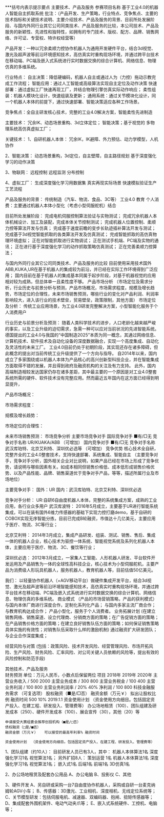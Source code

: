 ***括号内表示提示要点
主要技术、产品及服务	参赛项目名称	基于工业4.0的机器人智能自主抓取系统
 	批注：（产品开发、生产策略，行业特点、竞争焦点、主要的技术指标和关键技术说明、主要介绍技术、产品及服务的背景、目前所处发展阶段、与国内外同行业其它公司同类技术、产品及服务的比较，本公司技术、产品及服务的新颖性、先进性和独特性，如拥有的专门技术、版权、配方、品牌、销售网络、许可证、专营权、特许权经营等）

产品开发：一种以冗余柔顺力控协作机器人为通用开发硬件平台，结合3d视觉、激光及超声波等前沿环境感知技术，高仿真实时重构现场环境，并通过跨平台技术在移动端、PC端及嵌入式系统进行实时数据交换的综合计算机、网络信息、物理仿真的多维系统。

行业特点：
自主决策：降低硬编码，机器人自主或通过人为（力控）拖动示教完成工作流程；
智能应用：通过人工智能或高级算法实现自主定位及动作决策
快速部署：通过虚拟工厂快速再现工厂，并结合物理引擎仿真实际动作响应；
柔性组装：机器人模块化设计，快速组装及更新；
通用系统：通过关节模块化设计，同一个机器人本体的前提下，通过快速部署、智能决策适应各种工作场景。

竞争焦点：全自主研发核心技术，完整的工业4.0解决方案，智能柔性先进制造

主要技术：
冗余IK、动态场景重构、3d立体定位；
智能决策；基于视觉的
多物理系统高仿真虚拟工厂；

关键技术：
1、自研机器人本体：
冗余IK，IK避障、外力预估、动力学模型，人机协作

2、智能决策：
动态场景重构，3d定位，自主壁障，自主路径规划
基于深度强化学习的动作决策

3、物联网：
远程控制
远程监测
分布控制

4、虚拟工厂：
生成深度强化学习用数据集
真实再现实际场景
快速模拟验证生产工艺流程

产品及服务的背景：
传统制造（汽车、物流、食品、3C等）
工业4.0
教育
个人消费：主要通过机器人本体小型化（考虑小型伺服舵机）结合

目前所处发展阶段：
完成电机伺服控制算法验证与实物测试；
完成冗余机器人本体机械设计、加工及装配，完成本体关节控制测试；
完成机器人位置控制、柔顺力控等算法开发与仿真；
完成基于速度前瞻的变步长轨迹插补算法开发与测试；
完成基于3d视觉智能抓取的各类算法开发及仿真测试；
完成智能抓取的高仿真物理环境虚拟；
正在对智能抓取进行实物调试；
正在测试手机端、PC端及实物的通讯；
正在进行基于深度强化学习的动作抓取策略仿真测试；
正在完善柔顺力控算法；

与国内外同行业其它公司同类技术、产品及服务的比较
目前使用采用技术国外ABB,KUKA,UR在基于机器人的集成较为前沿，并已经在实际工作环境得到广泛应用；
国内目前在基于机器人的集成基本同属于起步阶段，对基于机器视觉的应用相对较为成熟，但总体单一且柔性度不够。
产品市场分析	（市场定位及需求分析，行业历史与前景分析与预测，产品市场概况，市场需求程度，规模及增长趋势，市场定位的合理性，未来市场销售预测，哪些行业的变化对产品利润、利润率影响较大，进入该行业的技术壁垒，贸易壁垒，政策限制，其他方面）
市场定位及分析：
传统工业应用场景，为工业4.0研发完整解决方案，小型智能化服务于个人消费用户

行业历史与前景分析及预测：
随着人类科学技术的进步，人口老龄化越来越严峻的事实，以及工业升级的迫切需求，急需一种可以应对当前状况的先进智能系统。德国提出的工业4.0与我国的“中国制造2025”本质为同一概念，其通过网络信息、计算机技术、软件技术及自动化设备的深度数据融合，实现一个高度集成、自动化及灵活性的未来工厂。
工业4.0目前仍处于初期阶段，其实现还存在诸多障碍，但此概念的提出对当前传统工业升级提供了一个方向与指导。
自2014年以来，国内成立了多家围绕或以机器人本体为产品核心的高兴创新型科技企业，并在智能集成方面取得不错的发展，并且得到政府及融资机构的关注及有力支持。
此外，国内高端制造相较发达国家仍存在诸多差距，其中最主要的一个原因是对工业4.0整套系统所需的硬件、软件技术没有完整应用。然而最近五年国内在这方面已经得到明显提升，

产品市场概况：

市场需求程度：

规模及增长趋势：

市场定位的合理性：

未来市场销售预测：
市场竞争分析	主要市场竞争对手	国际竞争对手	■有/□无
 	 	竞争对手名称	UR/KUAKA/ABB
 	 	 	（可增加）
 	 	国内竞争对手	■有/□无
 	 	竞争对手名称	武汉库珀特、北京艾利特、深圳优必选等
 	 	 	（可增加）
 	竞争优势	核心技术全自研，完整齐全的工业4.0整套技术，支持快速部署、系统集成、智能自主
 	（主要竞争对手，竞争对手分析，国外相关企业对比说明，如果产品已经在市场上形成了竞争优势，请说明与哪些因素有关。如成本相同但销售价格低、成本低形成销售价格优势、以及产品性能、品牌、销售渠道优于竞争对手产品，等等，描述所属行业及市场地位）

主要竞争对手：
国外：UR
国内：武汉库珀特、北京艾利特、深圳优必选

竞争对手分析：
UR:自研6自由度机器人本体，完整的系统集成方案，成熟的工业应用，各行业众多用户
武汉库波特：
2016年5月成立，主要基于UR进行智能系统集成，可以在装有国外6维力传感器的基础下实现力控打磨demo，基于自研的COBOX实现无序智能分拣，目前已完成B轮融资，市值达十几亿美元，主要应用于医疗、物流、3C等行业；

北京艾利特：
2014年3月成立，集成产品研发、组装、测试、销售、售后、集成一体的机器人企业，核心技术为驱控一体系统、智能视觉系统及系列化机器人本体，主要应用于医疗、物流、3C、餐饮等行业；

深圳优必选：
2012年3月成立，一家集人工智能、人形机器人研发、平台软件开发运用及产品销售为一体的全球性高科技企业，核心技术为小型伺服舵机，主要产品为消费级人形玩具机器人，服务机器人，教育机器人等，目前估值50亿美元。

我们：
以轻量协作机器人（+AGV移动平台）做硬件集成开发平台，结合3d视觉、激光及超声波等前沿环境智能感知技术，高仿真实时重构现场环境，并通过跨平台技术在移动端、PC端及嵌入式系统进行实时数据交换的综合计算机、网络信息、物理仿真的多维系统。
商业模式	（产品的市场营销策略，产品的获利模式）
与国内本体厂商进行深度合作，定制化系列化产品；
与国内多家主流厂商合作；
与教育机构达成合作；
产品小型化，服务于个人消费者。
业务拓展计划	(在建立销售网络、销售渠道、设立代理商、分销商方面的策略；在广告促销方面的策略；在产品销售价格方面的策略；在建立良好销售队伍方面的策略；如何保证销售策略具体实施的有效性；对销售队伍采取什么样的激励机制)
通过融资扩大研发团队；
与企业合作深度集成；

经营风险与对策	(包括：政策风险、技术开发风险、经营管理风险、市场开拓风险、生产风险、财务风险、汇率风险、对公司关键人员依赖的风险等，提出有效的风险控制和防范手段)


其他技术、产品及服务	
财务预测	单位：万元人民币，小数点后保留两位
 	项目	2018年	2019年	2020年
 	主营业务收入	/	500	2000
 	主营业务成本	/	300	800
 	主营业务税金	/	100	400
 	主营业务利润	/	100	800
 	主营业务利润率	/	20%	40%
 	净利润	/	100	800
科技金融服务需求
（可复选项）	股权融资（■是/□否）
 	融资金额（万元￥）	拟出让股权比例	融资时间
 	500	10%	2019.1.1
 	资金使用计划	（资金使用方向细目。包括固定资产投入、在建工程、研发投入、管理费等）
办公场地租赁（100）、团队组建及研发成本（250）、硬件开发成本（100）、展会宣传（30），其他（20）等

 	申请接受大赛组委会推荐创投机构（■是/□否）
 	债权融资（□是/■否）
 	融资金额（万元￥）	可以接受的最高年利率%	融资时间
 			
 	资金使用计划	（资金使用方向细目。包括固定资产投入、在建工程、研发投入、管理费等）
1、团队组建（约10人）：
目前研发人员已有3人，其中：
机器人本体算法1名
深度强化学习1名
视觉算法1名；
另外扩招8人：
策划运营 1名
机器人本体算法1名
深度强化学习1名
视觉算法1名；
嵌入式1名
后端1名
前端1名
3D仿真1名

2、办公场地租赁及配套办公用品
A、办公电脑
B、投影仪
C、其他

3、硬件开发
A、另自研或采购一台7自由度协作机器人，采购或自研一台麦克纳姆轮AGV小车；
B、传感器：3D激光、工业相机、深度相机、无线定位系统等；
C、关节模型研发：包括伺服电机、减速器、双编码器、抱闸、扭矩传感器等；
D、集成配套外围机架件、电动气动夹爪等；
E、嵌入式系统硬件、工控机、电脑等；

 	

